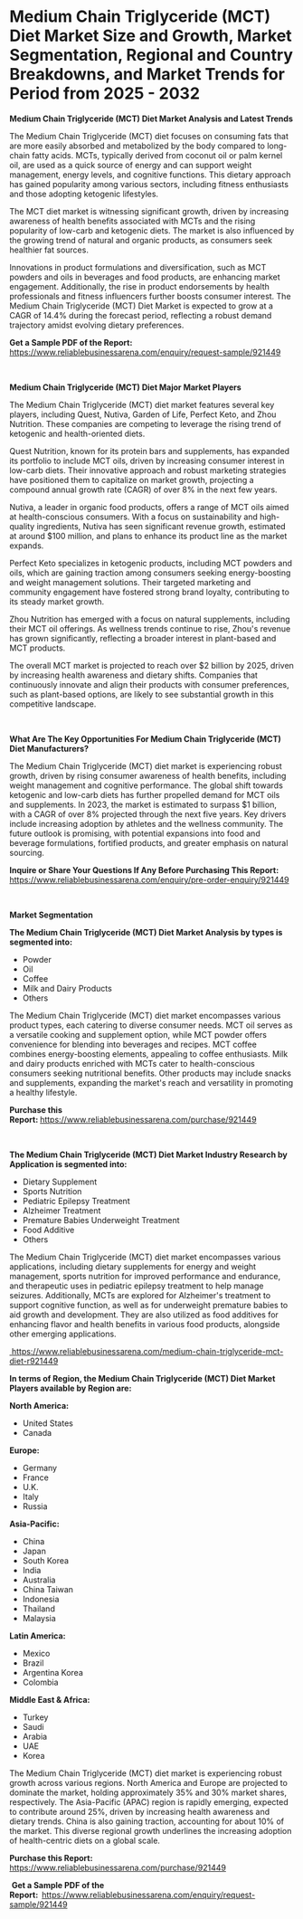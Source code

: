 <p><h1>Medium Chain Triglyceride (MCT) Diet Market Size and Growth, Market Segmentation, Regional and Country Breakdowns, and Market Trends for Period from 2025 -  2032</h1></p><p><strong>Medium Chain Triglyceride (MCT) Diet Market Analysis and Latest Trends</strong></p>
<p><p>The Medium Chain Triglyceride (MCT) diet focuses on consuming fats that are more easily absorbed and metabolized by the body compared to long-chain fatty acids. MCTs, typically derived from coconut oil or palm kernel oil, are used as a quick source of energy and can support weight management, energy levels, and cognitive functions. This dietary approach has gained popularity among various sectors, including fitness enthusiasts and those adopting ketogenic lifestyles.</p><p>The MCT diet market is witnessing significant growth, driven by increasing awareness of health benefits associated with MCTs and the rising popularity of low-carb and ketogenic diets. The market is also influenced by the growing trend of natural and organic products, as consumers seek healthier fat sources.</p><p>Innovations in product formulations and diversification, such as MCT powders and oils in beverages and food products, are enhancing market engagement. Additionally, the rise in product endorsements by health professionals and fitness influencers further boosts consumer interest. The Medium Chain Triglyceride (MCT) Diet Market is expected to grow at a CAGR of 14.4% during the forecast period, reflecting a robust demand trajectory amidst evolving dietary preferences.</p></p>
<p><strong>Get a Sample PDF of the Report:&nbsp;</strong> <a href="https://www.reliablebusinessarena.com/enquiry/request-sample/921449?utm_campaign=3646&utm_medium=2&utm_source=Github&utm_content=ia&utm_term=16042025&utm_id=medium-chain-triglyceride-mct-diet">https://www.reliablebusinessarena.com/enquiry/request-sample/921449</a></p>
<p>&nbsp;</p>
<p><strong>Medium Chain Triglyceride (MCT) Diet Major Market Players</strong></p>
<p><p>The Medium Chain Triglyceride (MCT) diet market features several key players, including Quest, Nutiva, Garden of Life, Perfect Keto, and Zhou Nutrition. These companies are competing to leverage the rising trend of ketogenic and health-oriented diets.</p><p>Quest Nutrition, known for its protein bars and supplements, has expanded its portfolio to include MCT oils, driven by increasing consumer interest in low-carb diets. Their innovative approach and robust marketing strategies have positioned them to capitalize on market growth, projecting a compound annual growth rate (CAGR) of over 8% in the next few years.</p><p>Nutiva, a leader in organic food products, offers a range of MCT oils aimed at health-conscious consumers. With a focus on sustainability and high-quality ingredients, Nutiva has seen significant revenue growth, estimated at around $100 million, and plans to enhance its product line as the market expands.</p><p>Perfect Keto specializes in ketogenic products, including MCT powders and oils, which are gaining traction among consumers seeking energy-boosting and weight management solutions. Their targeted marketing and community engagement have fostered strong brand loyalty, contributing to its steady market growth.</p><p>Zhou Nutrition has emerged with a focus on natural supplements, including their MCT oil offerings. As wellness trends continue to rise, Zhou's revenue has grown significantly, reflecting a broader interest in plant-based and MCT products.</p><p>The overall MCT market is projected to reach over $2 billion by 2025, driven by increasing health awareness and dietary shifts. Companies that continuously innovate and align their products with consumer preferences, such as plant-based options, are likely to see substantial growth in this competitive landscape.</p></p>
<p>&nbsp;</p>
<p><strong>What Are The Key Opportunities For Medium Chain Triglyceride (MCT) Diet Manufacturers?</strong></p>
<p><p>The Medium Chain Triglyceride (MCT) diet market is experiencing robust growth, driven by rising consumer awareness of health benefits, including weight management and cognitive performance. The global shift towards ketogenic and low-carb diets has further propelled demand for MCT oils and supplements. In 2023, the market is estimated to surpass $1 billion, with a CAGR of over 8% projected through the next five years. Key drivers include increasing adoption by athletes and the wellness community. The future outlook is promising, with potential expansions into food and beverage formulations, fortified products, and greater emphasis on natural sourcing.</p></p>
<p><strong>Inquire or Share Your Questions If Any Before Purchasing This Report:</strong> <a href="https://www.reliablebusinessarena.com/enquiry/pre-order-enquiry/921449?utm_campaign=3646&utm_medium=2&utm_source=Github&utm_content=ia&utm_term=16042025&utm_id=medium-chain-triglyceride-mct-diet">https://www.reliablebusinessarena.com/enquiry/pre-order-enquiry/921449</a></p>
<p>&nbsp;</p>
<p><strong>Market Segmentation</strong></p>
<p><strong>The Medium Chain Triglyceride (MCT) Diet Market Analysis by types is segmented into:</strong></p>
<p><ul><li>Powder</li><li>Oil</li><li>Coffee</li><li>Milk and Dairy Products</li><li>Others</li></ul></p>
<p><p>The Medium Chain Triglyceride (MCT) diet market encompasses various product types, each catering to diverse consumer needs. MCT oil serves as a versatile cooking and supplement option, while MCT powder offers convenience for blending into beverages and recipes. MCT coffee combines energy-boosting elements, appealing to coffee enthusiasts. Milk and dairy products enriched with MCTs cater to health-conscious consumers seeking nutritional benefits. Other products may include snacks and supplements, expanding the market's reach and versatility in promoting a healthy lifestyle.</p></p>
<p><strong>Purchase this Report:&nbsp;</strong><a href="https://www.reliablebusinessarena.com/purchase/921449?utm_campaign=3646&utm_medium=2&utm_source=Github&utm_content=ia&utm_term=16042025&utm_id=medium-chain-triglyceride-mct-diet">https://www.reliablebusinessarena.com/purchase/921449</a></p>
<p>&nbsp;</p>
<p><strong>The Medium Chain Triglyceride (MCT) Diet Market Industry Research by Application is segmented into:</strong></p>
<p><ul><li>Dietary Supplement</li><li>Sports Nutrition</li><li>Pediatric Epilepsy Treatment</li><li>Alzheimer Treatment</li><li>Premature Babies Underweight Treatment</li><li>Food Additive</li><li>Others</li></ul></p>
<p><p>The Medium Chain Triglyceride (MCT) diet market encompasses various applications, including dietary supplements for energy and weight management, sports nutrition for improved performance and endurance, and therapeutic uses in pediatric epilepsy treatment to help manage seizures. Additionally, MCTs are explored for Alzheimer's treatment to support cognitive function, as well as for underweight premature babies to aid growth and development. They are also utilized as food additives for enhancing flavor and health benefits in various food products, alongside other emerging applications.</p></p>
<p><a href="https://www.reliablebusinessarena.com/medium-chain-triglyceride-mct-diet-r921449?utm_campaign=3646&utm_medium=2&utm_source=Github&utm_content=ia&utm_term=16042025&utm_id=medium-chain-triglyceride-mct-diet">&nbsp;https://www.reliablebusinessarena.com/medium-chain-triglyceride-mct-diet-r921449</a></p>
<p><strong>In terms of Region, the Medium Chain Triglyceride (MCT) Diet Market Players available by Region are:</strong></p>
<p>
    <p> <strong> North America: </strong>
        <ul>
            <li>United States</li>
            <li>Canada</li>
        </ul>
        </p> 
    <p> <strong> Europe: </strong>
        <ul>
            <li>Germany</li>
            <li>France</li>
            <li>U.K.</li>
            <li>Italy</li>
            <li>Russia</li>
        </ul>
        </p> 
    <p> <strong> Asia-Pacific: </strong>
        <ul>
            <li>China</li>
            <li>Japan</li>
            <li>South Korea</li>
            <li>India</li>
            <li>Australia</li>
            <li>China Taiwan</li>
            <li>Indonesia</li>
            <li>Thailand</li>
            <li>Malaysia</li>
        </ul>
        </p> 
    <p> <strong> Latin America: </strong>
        <ul>
            <li>Mexico</li>
            <li>Brazil</li>
            <li>Argentina Korea</li>
            <li>Colombia</li>
        </ul>
        </p> 
    <p> <strong> Middle East & Africa: </strong>
        <ul>
            <li>Turkey</li>
            <li>Saudi</li>
            <li>Arabia</li>
            <li>UAE</li>
            <li>Korea</li>
        </ul>
    </p>
    </p>
<p><p>The Medium Chain Triglyceride (MCT) diet market is experiencing robust growth across various regions. North America and Europe are projected to dominate the market, holding approximately 35% and 30% market shares, respectively. The Asia-Pacific (APAC) region is rapidly emerging, expected to contribute around 25%, driven by increasing health awareness and dietary trends. China is also gaining traction, accounting for about 10% of the market. This diverse regional growth underlines the increasing adoption of health-centric diets on a global scale.</p></p>
<p><strong>Purchase this Report: </strong><a href="https://www.reliablebusinessarena.com/purchase/921449?utm_campaign=3646&utm_medium=2&utm_source=Github&utm_content=ia&utm_term=16042025&utm_id=medium-chain-triglyceride-mct-diet">https://www.reliablebusinessarena.com/purchase/921449</a></p>
<p>&nbsp;<strong>Get a Sample PDF of the Report:&nbsp;&nbsp;</strong><a href="https://www.reliablebusinessarena.com/enquiry/request-sample/921449?utm_campaign=3646&utm_medium=2&utm_source=Github&utm_content=ia&utm_term=16042025&utm_id=medium-chain-triglyceride-mct-diet">https://www.reliablebusinessarena.com/enquiry/request-sample/921449</a></p>
<p><strong></strong></p>
<p><p></p><p></p><p></p></p>